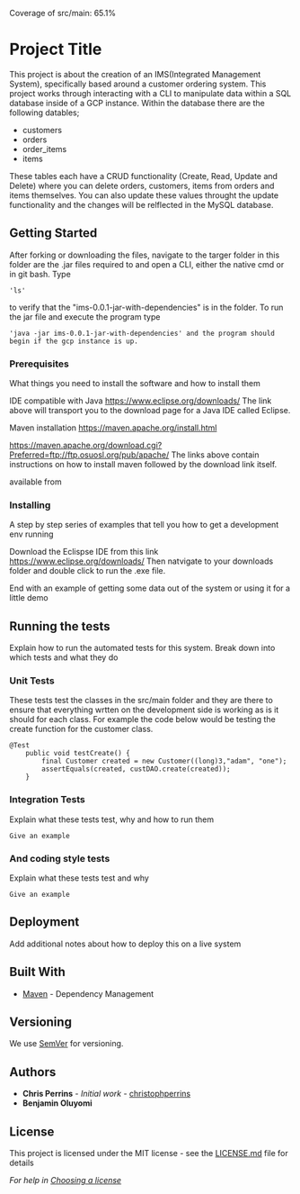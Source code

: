 Coverage of src/main: 65.1%
# Project Title

This project is about the creation of an IMS(Integrated Management System), specifically based around a customer ordering system. 
This project works through interacting with a CLI to manipulate data within a SQL database inside of a GCP instance. Within the database there are the following datables;

- customers
- orders
- order_items
- items

These tables each have a CRUD functionality (Create, Read, Update and Delete) where you can delete orders, customers, items from orders and items themselves. You can also update these values throught the update functionality and the changes will be relflected in the MySQL database.

## Getting Started

After forking or downloading the files, navigate to the targer folder in this folder are the .jar files required to and open a CLI, either the native cmd or in git bash. Type 
```
'ls'
```
 to verify that the "ims-0.0.1-jar-with-dependencies" is in the folder. To run the jar file and execute the program type 

```
'java -jar ims-0.0.1-jar-with-dependencies' and the program should begin if the gcp instance is up.
```
### Prerequisites

What things you need to install the software and how to install them

IDE compatible with Java 
https://www.eclipse.org/downloads/
The link above will transport you to the download page for a Java IDE called Eclipse.


Maven installation
https://maven.apache.org/install.html

https://maven.apache.org/download.cgi?Preferred=ftp://ftp.osuosl.org/pub/apache/
The links above contain instructions on how to install maven followed by the download link itself.

available from


### Installing

A step by step series of examples that tell you how to get a development env running

Download the Eclispse IDE from this link https://www.eclipse.org/downloads/
Then natvigate to your downloads folder and double click to run the .exe file.


End with an example of getting some data out of the system or using it for a little demo

## Running the tests

Explain how to run the automated tests for this system. Break down into which tests and what they do

### Unit Tests 

These tests test the classes in the src/main folder and they are there to ensure that everything wrtten on the development side is working as is it should for each class. For example the code below would be testing the create function for the customer class.

```
@Test
	public void testCreate() {
		final Customer created = new Customer((long)3,"adam", "one");
		assertEquals(created, custDAO.create(created));
	}
```

### Integration Tests 
Explain what these tests test, why and how to run them

```
Give an example
```

### And coding style tests

Explain what these tests test and why

```
Give an example
```

## Deployment

Add additional notes about how to deploy this on a live system

## Built With

* [Maven](https://maven.apache.org/) - Dependency Management

## Versioning

We use [SemVer](http://semver.org/) for versioning.

## Authors

* **Chris Perrins** - *Initial work* - [christophperrins](https://github.com/christophperrins)
* **Benjamin Oluyomi** 

## License

This project is licensed under the MIT license - see the [LICENSE.md](LICENSE.md) file for details 

*For help in [Choosing a license](https://choosealicense.com/)*


